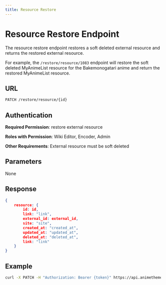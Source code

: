 ```yaml
---
title: Resource Restore
---
```


# Resource Restore Endpoint

The resource restore endpoint restores a soft deleted external resource and returns the restored external resource.

For example, the `/restore/resource/1083` endpoint will restore the soft deleted MyAnimeList resource for the Bakemonogatari anime and return the restored MyAnimeList resource.

## URL

```sh
PATCH /restore/resource/{id}
```

## Authentication

**Required Permission**: restore external resource

**Roles with Permission**: Wiki Editor, Encoder, Admin

**Other Requirements**: External resource must be soft deleted

## Parameters

None

## Response

```json
{
    resource: {
        id: id,
        link: "link",
        external_id: external_id,
        site: "site",
        created_at: "created_at",
        updated_at: "updated_at",
        deleted_at: "deleted_at",
        link: "link"
    }
}
```

## Example

```bash
curl -X PATCH -H "Authorization: Bearer {token}" https://api.animethemes.moe/restore/resource/1083
```
